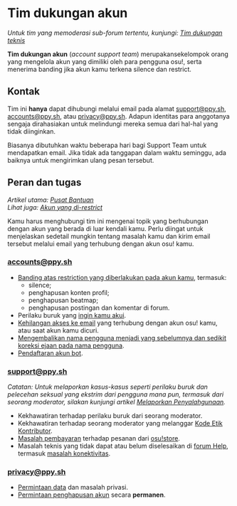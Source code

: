 # Tim dukungan akun

*Untuk tim yang memoderasi sub-forum tertentu, kunjungi: [Tim dukungan teknis](/wiki/People/Support_Team)*

**Tim dukungan akun** (*account support team*) merupakansekelompok orang yang mengelola akun yang dimiliki oleh para pengguna osu!, serta menerima banding jika akun kamu terkena silence dan restrict.

## Kontak

Tim ini **hanya** dapat dihubungi melalui email pada alamat [support@ppy.sh](mailto:support@ppy.sh), [accounts@ppy.sh](mailto:accounts@ppy.sh), atau [privacy@ppy.sh](mailto:privacy@ppy.sh). Adapun identitas para anggotanya sengaja dirahasiakan untuk melindungi mereka semua dari hal-hal yang tidak diinginkan.

Biasanya dibutuhkan waktu beberapa hari bagi Support Team untuk mendapatkan email. Jika tidak ada tanggapan dalam waktu seminggu, ada baiknya untuk mengirimkan ulang pesan tersebut.

## Peran dan tugas

*Artikel utama: [Pusat Bantuan](/wiki/Help_centre)*\
*Lihat juga: [Akun yang di-restrict](/wiki/Help_centre/Account_restrictions)*

Kamu harus menghubungi tim ini mengenai topik yang berhubungan dengan akun yang berada di luar kendali kamu. Perlu diingat untuk menjelaskan sedetail mungkin tentang masalah kamu dan kirim email tersebut melalui email yang terhubung dengan akun osu! kamu.

### [accounts@ppy.sh](mailto:accounts@ppy.sh)

- [Banding atas restriction yang diberlakukan pada akun kamu](/wiki/Help_centre/Account_restrictions), termasuk:
  - silence;
  - penghapusan konten profil;
  - penghapusan beatmap;
  - penghapusan postingan dan komentar di forum.
- Perilaku buruk yang [ingin kamu akui](/wiki/Reporting_bad_behaviour/Handling_foul_play#apa-yang-dapat-saya-lakukan-apabila-saya-telah-melanggar-peraturan?).
- [Kehilangan akses ke email](/wiki/Help_centre/Account#sign-in) yang terhubung dengan akun osu! kamu, atau saat akun kamu dicuri.
- [Mengembalikan nama pengguna menjadi yang sebelumnya dan sedikit koreksi ejaan pada nama pengguna](/wiki/Help_centre/Account#name-changes).
- [Pendaftaran akun bot](/wiki/Bot_account).

### [support@ppy.sh](mailto:support@ppy.sh)

*Catatan: Untuk melaporkan kasus-kasus seperti perilaku buruk dan pelecehan seksual yang ekstrim dari pengguna mana pun, termasuk dari seorang moderator, silakan kunjungi artikel [Melaporkan Penyalahgunaan](/wiki/Reporting_bad_behaviour/Abuse).*

- Kekhawatiran terhadap perilaku buruk dari seorang moderator.
- Kekhawatiran terhadap seorang moderator yang melanggar [Kode Etik Kontributor](/wiki/Rules/Contributor_code_of_conduct).
- [Masalah pembayaran](/wiki/Help_centre/Account#supporter) terhadap pesanan dari [osu!store](https://osu.ppy.sh/store/listing).
- Masalah teknis yang tidak dapat atau belum diselesaikan di [forum Help](https://osu.ppy.sh/community/forums/5), termasuk [masalah konektivitas](/wiki/Help_centre/Client#online-features).

### [privacy@ppy.sh](mailto:privacy@ppy.sh)

- [Permintaan data](/wiki/Legal/Privacy#pengelola-data) dan masalah privasi.
- [Permintaan penghapusan akun](/wiki/Legal/Privacy#hak-dan-kendali-anda) secara **permanen**.
